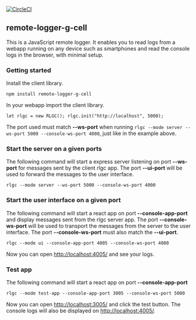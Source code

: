 [![CircleCI](https://circleci.com/gh/ggcaponetto/remote-logger-g-cell.svg?style=svg)](https://circleci.com/gh/ggcaponetto/remote-logger-g-cell)

## remote-logger-g-cell

This is a JavaScript remote logger. It enables you to read logs from a webapp running on any device such as smartphones
and read the console logs in the browser, with minimal setup.

### Getting started

Install the client library.

``npm install remote-logger-g-cell``

In your webapp import the client library.

``
let rlgc = new RLGC();
rlgc.init("http://localhost", 5000);
``

The port used must match __--ws-port__ when running ``rlgc --mode server --ws-port 5000 --console-ws-port 4000``, just 
like in the example above.

### Start the server on a given ports

The following command will start a express server listening on port __--ws-port__ for messages sent by
the client rlgc app. The port __--ui-port__ will be used to forward the messages to the user interface.

``rlgc --mode server --ws-port 5000 --console-ws-port 4000``

### Start the user interface on a given port

The following command will start a react app on port __--console-app-port__ and display messages sent from the rlgc
 server app. The port __--console-ws-port__ will be used to transport the messages from the server to the user interface.
The port __--console-ws-port__ must also match the __--ui-port__.

``rlgc --mode ui --console-app-port 4005 --console-ws-port 4000``

Now you can open [http://localhost:4005/](http://localhost:4005/) and see your logs.

### Test app

The following command will start a react app on port __--console-app-port__ 

``rlgc --mode test-app --console-app-port 3005 --console-ws-port 5000``

Now you can open [http://localhost:3005/](http://localhost:3005/) and click the test button. The console logs will also 
be displayed on [http://localhost:4005/](http://localhost:4005/).